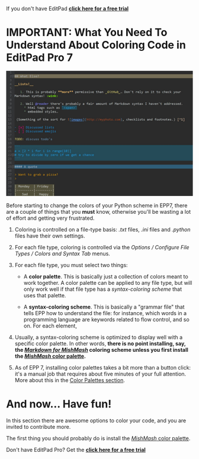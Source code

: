 If you don't have EditPad **[click here for a free trial](http://yu8.us/eppdemo)**

IMPORTANT: What You Need To Understand About Coloring Code in EditPad Pro 7
===========================================================================

![Markdown for MishMash](https://github.com/boolbag/EditPad-Goodies/blob/master/Making%20Text%20Pretty%20-%20Syntax%20Coloring%20and%20Color%20Palettes/Syntax%20Coloring%20Schemes/Markdown/Markdown%20for%20MishMash/screenshots/demo.jpg)

Before starting to change the colors of your Python scheme in EPP7, there are a couple of things that you **must** know, otherwise you'll be wasting a lot of effort and getting very frustrated.

1. Coloring is controlled on a file-type basis: _.txt_ files, _.ini_ files and _.python_ files have their own settings. 

2. For each file type, coloring is controlled via the _Options / Configure File Types / Colors and Syntax Tab_ menus.

3. For each file type, you must select two things:

   * A **color palette**. This is basically just a collection of colors meant to work together. A color palette can be applied to any file type, but will only work well if that file type has a _syntax-coloring scheme_ that uses that palette.

   * A **syntax-coloring scheme**. This is basically a "grammar file" that tells EPP how to understand the file: for instance, which words in a programming language are keywords related to flow control, and so on. For each element, 

4. Usually, a syntax-coloring scheme is optimized to display well with a specific color palette. In other words, **there is no point installing, say, the [_Markdown for MishMash_](https://github.com/boolbag/EditPad-Goodies/tree/master/Making%20Text%20Pretty%20-%20Syntax%20Coloring%20and%20Color%20Palettes/Syntax%20Coloring%20Schemes/Markdown/Markdown%20for%20MishMash) coloring scheme unless you first install the [_MishMash_ color palette](https://github.com/boolbag/EditPad-Goodies/tree/master/Making%20Text%20Pretty%20-%20Syntax%20Coloring%20and%20Color%20Palettes/Color%20Palettes/MishMash).**

5. As of EPP 7, installing color palettes takes a bit more than a button click: it's a manual job that requires about five minutes of your full attention. More about this in the [Color Palettes section](./Color%20Palettes).


# And now… Have fun! 

In this section there are awesome options to color your code, and you are invited to contribute more. 

The first thing you should probably do is install the [_MishMash_ color palette](https://github.com/boolbag/EditPad-Goodies/tree/master/Making%20Text%20Pretty%20-%20Syntax%20Coloring%20and%20Color%20Palettes/Color%20Palettes/MishMash). 


Don't have EditPad Pro? Get the **[click here for a free trial](http://yu8.us/eppdemo)**
